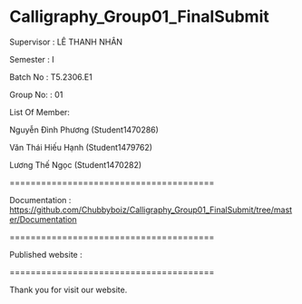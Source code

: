# Calligraphy_Group01_FinalSubmit
Supervisor : LÊ THANH NHÂN

Semester : I

Batch No : T5.2306.E1

Group No: : 01

List Of Member:

Nguyễn Đình Phương (Student1470286)

Văn Thái Hiếu Hạnh (Student1479762)

Lương Thế Ngọc (Student1470282)
 
=======================================

Documentation : https://github.com/Chubbyboiz/Calligraphy_Group01_FinalSubmit/tree/master/Documentation

=======================================

Published website : 

=======================================

Thank you for visit our website.
